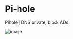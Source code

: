 # Pi-hole
Pihole | DNS private, block ADs

![image](https://github.com/user-attachments/assets/97dd79f9-f432-45c8-ba3f-d5b8d9773a06)
